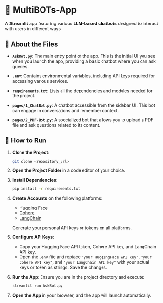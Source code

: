 # 🤖 MultiBOTs-App

A **Streamlit** app featuring various **LLM-based chatbots** designed to interact with users in different ways.

## 📂 About the Files

- **`AskBot.py`**: The main entry point of the app. This is the initial UI you see when you launch the app, providing a basic chatbot where you can ask queries.

- **`.env`**: Contains environmental variables, including API keys required for accessing various services.

- **`requirements.txt`**: Lists all the dependencies and modules needed for the project.

- **`pages/1_ChatBot.py`**: A chatbot accessible from the sidebar UI. This bot can engage in conversations and remember context.

- **`pages/2_PDF-Bot.py`**: A specialized bot that allows you to upload a PDF file and ask questions related to its content.

## 🚀 How to Run

1. **Clone the Project**:
   ```bash
   git clone <repository_url>
   ```

2. **Open the Project Folder** in a code editor of your choice.

3. **Install Dependencies**:
   ```bash
   pip install -r requirements.txt
   ```

4. **Create Accounts** on the following platforms:
   - [Hugging Face](https://huggingface.co/)
   - [Cohere](https://cohere.com/)
   - [LangChain](https://www.langchain.com/)

   Generate your personal API keys or tokens on all platforms.

5. **Configure API Keys**:
   - Copy your Hugging Face API token, Cohere API key, and LangChain API key.
   - Open the `.env` file and replace `"your HuggingFace API key"`, `"your Cohere API key"`, and `"your LangChain API key"` with your actual keys or token as strings. Save the changes.

6. **Run the App**:
   Ensure you are in the project directory and execute:
   ```bash
   streamlit run AskBot.py
   ```

7. **Open the App** in your browser, and the app will launch automatically.
